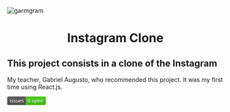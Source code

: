  ![garmgram](https://user-images.githubusercontent.com/110692035/198859505-156c5ab0-9596-4d51-a0b4-b84c152775ba.png)
 <h1 align="center">Instagram Clone</h1>
 
 <h2>This project consists in a clone of the Instagram</h2>
 
 <p>My teacher, Gabriel Augusto, who recommended this project. It was my first time using React.js.</p>
 
<svg xmlns="http://www.w3.org/2000/svg" xmlns:xlink="http://www.w3.org/1999/xlink" width="90" height="20" role="img" aria-label="issues: 0 open"><title>issues: 0 open</title><linearGradient id="s" x2="0" y2="100%"><stop offset="0" stop-color="#bbb" stop-opacity=".1"/><stop offset="1" stop-opacity=".1"/></linearGradient><clipPath id="r"><rect width="90" height="20" rx="3" fill="#fff"/></clipPath><g clip-path="url(#r)"><rect width="43" height="20" fill="#555"/><rect x="43" width="47" height="20" fill="#4c1"/><rect width="90" height="20" fill="url(#s)"/></g><g fill="#fff" text-anchor="middle" font-family="Verdana,Geneva,DejaVu Sans,sans-serif" text-rendering="geometricPrecision" font-size="110"><text aria-hidden="true" x="225" y="150" fill="#010101" fill-opacity=".3" transform="scale(.1)" textLength="330">issues</text><text x="225" y="140" transform="scale(.1)" fill="#fff" textLength="330">issues</text><text aria-hidden="true" x="655" y="150" fill="#010101" fill-opacity=".3" transform="scale(.1)" textLength="370">0 open</text><text x="655" y="140" transform="scale(.1)" fill="#fff" textLength="370">0 open</text></g></svg>
